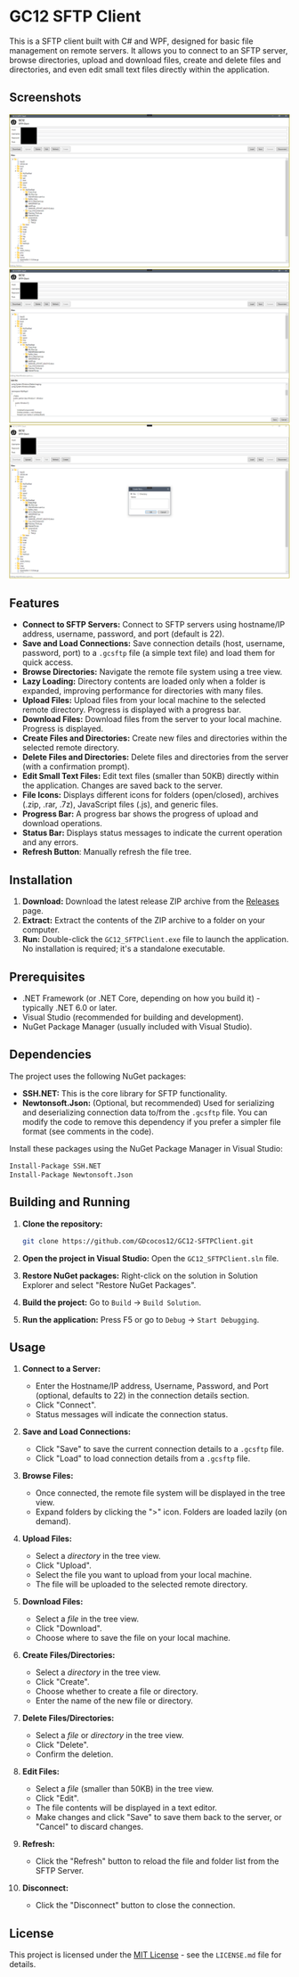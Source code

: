 # GC12 SFTP Client

This is a SFTP client built with C# and WPF, designed for basic file management on remote servers. It allows you to connect to an SFTP server, browse directories, upload and download files, create and delete files and directories, and even edit small text files directly within the application.

## Screenshots

![ScrSh1](screenshots/sc5.png)
![ScrSh2](screenshots/sc6.png)
![ScrSh3](screenshots/sc7.png)

## Features

*   **Connect to SFTP Servers:** Connect to SFTP servers using hostname/IP address, username, password, and port (default is 22).
*   **Save and Load Connections:** Save connection details (host, username, password, port) to a `.gcsftp` file (a simple text file) and load them for quick access.
*   **Browse Directories:** Navigate the remote file system using a tree view.
*   **Lazy Loading:** Directory contents are loaded only when a folder is expanded, improving performance for directories with many files.
*   **Upload Files:** Upload files from your local machine to the selected remote directory.  Progress is displayed with a progress bar.
*   **Download Files:** Download files from the server to your local machine. Progress is displayed.
*   **Create Files and Directories:** Create new files and directories within the selected remote directory.
*   **Delete Files and Directories:** Delete files and directories from the server (with a confirmation prompt).
*   **Edit Small Text Files:** Edit text files (smaller than 50KB) directly within the application.  Changes are saved back to the server.
*   **File Icons:**  Displays different icons for folders (open/closed), archives (.zip, .rar, .7z), JavaScript files (.js), and generic files.
*   **Progress Bar:** A progress bar shows the progress of upload and download operations.
*   **Status Bar:** Displays status messages to indicate the current operation and any errors.
*   **Refresh Button**:  Manually refresh the file tree.

## Installation

1.  **Download:** Download the latest release ZIP archive from the [Releases](https://github.com/GDcocos12/GC12-SFTPClient/releases) page.
2.  **Extract:** Extract the contents of the ZIP archive to a folder on your computer.
3.  **Run:** Double-click the `GC12_SFTPClient.exe` file to launch the application.  No installation is required; it's a standalone executable.

## Prerequisites

*   .NET Framework (or .NET Core, depending on how you build it) - typically .NET 6.0 or later.
*   Visual Studio (recommended for building and development).
*   NuGet Package Manager (usually included with Visual Studio).

## Dependencies

The project uses the following NuGet packages:

*   **SSH.NET:** This is the core library for SFTP functionality.
*   **Newtonsoft.Json:** (Optional, but recommended) Used for serializing and deserializing connection data to/from the `.gcsftp` file.  You can modify the code to remove this dependency if you prefer a simpler file format (see comments in the code).

Install these packages using the NuGet Package Manager in Visual Studio:

```
Install-Package SSH.NET
Install-Package Newtonsoft.Json
```

## Building and Running

1.  **Clone the repository:**
    ```bash
    git clone https://github.com/GDcocos12/GC12-SFTPClient.git
    ```

2.  **Open the project in Visual Studio:** Open the `GC12_SFTPClient.sln` file.

3.  **Restore NuGet packages:** Right-click on the solution in Solution Explorer and select "Restore NuGet Packages".

4.  **Build the project:** Go to `Build` -> `Build Solution`.

5.  **Run the application:** Press F5 or go to `Debug` -> `Start Debugging`.

## Usage

1.  **Connect to a Server:**
    *   Enter the Hostname/IP address, Username, Password, and Port (optional, defaults to 22) in the connection details section.
    *   Click "Connect".
    *   Status messages will indicate the connection status.

2.  **Save and Load Connections:**
    *   Click "Save" to save the current connection details to a `.gcsftp` file.
    *   Click "Load" to load connection details from a `.gcsftp` file.

3.  **Browse Files:**
    *   Once connected, the remote file system will be displayed in the tree view.
    *   Expand folders by clicking the ">" icon. Folders are loaded lazily (on demand).

4.  **Upload Files:**
    *   Select a *directory* in the tree view.
    *   Click "Upload".
    *   Select the file you want to upload from your local machine.
    *   The file will be uploaded to the selected remote directory.

5.  **Download Files:**
    *   Select a *file* in the tree view.
    *   Click "Download".
    *   Choose where to save the file on your local machine.

6.  **Create Files/Directories:**
    *   Select a *directory* in the tree view.
    *   Click "Create".
    *   Choose whether to create a file or directory.
    *   Enter the name of the new file or directory.

7.  **Delete Files/Directories:**
    *   Select a *file* or *directory* in the tree view.
    *   Click "Delete".
    *   Confirm the deletion.

8.  **Edit Files:**
    *   Select a *file* (smaller than 50KB) in the tree view.
    *   Click "Edit".
    *   The file contents will be displayed in a text editor.
    *   Make changes and click "Save" to save them back to the server, or "Cancel" to discard changes.

9. **Refresh:**
    * Click the "Refresh" button to reload the file and folder list from the SFTP Server.

10. **Disconnect:**
    * Click the "Disconnect" button to close the connection.

## License

This project is licensed under the [MIT License](LICENSE) - see the `LICENSE.md` file for details.
